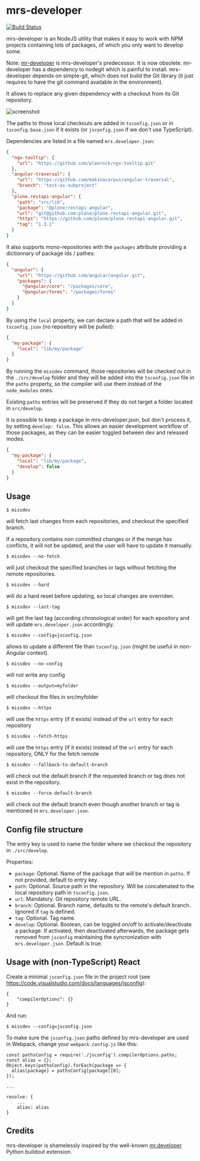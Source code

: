 # mrs-developer

[![Build Status](https://travis-ci.com/collective/mrs-developer.svg?branch=master)](https://travis-ci.com/collective/mrs-developer)

mrs-developer is an NodeJS utility that makes it easy to work with NPM projects containing lots of packages, of which you only want to develop some.

Note: [mr-developer](https://github.com/collective/mr-developer) is mrs-developer's predecessor. It is now obsolete. mr-developer has a dependency to nodegit which is painful to install. mrs-developer depends on simple-git, which does not build the Git library (it just requires to have the git command available in the environment).

It allows to replace any given dependency with a checkout from its Git repository.

![screenshot](https://raw.githubusercontent.com/collective/mrs-developer/master/docs/mrs-developer.jpeg 'Console screenshot')

The paths to those local checkouts are added in `tsconfig.json` or in `tsconfig.base.json` if it exists (or `jsconfig.json` if we don't use TypeScript).

Dependencies are listed in a file named `mrs.developer.json`:

```json
{
  "ngx-tooltip": {
    "url": "https://github.com/pleerock/ngx-tooltip.git"
  },
  "angular-traversal": {
    "url": "https://github.com/makinacorpus/angular-traversal",
    "branch": "test-as-subproject"
  },
  "plone.restapi-angular": {
    "path": "src/lib",
    "package": "@plone/restapi-angular",
    "url": "git@github.com:plone/plone.restapi-angular.git",
    "https": "https://github.com/plone/plone.restapi-angular.git",
    "tag": "1.3.1"
  }
}
```

It also supports mono-repositories with the `packages` attribute providing a dictionnary of package ids / pathes:

```json
{
  "angular": {
    "url": "https://github.com/angular/angular.git",
    "packages": {
      "@angular/core": "/packages/core",
      "@angular/forms": "/packages/forms"
    }
  }
}
```

By using the `local` property, we can declare a path that will be added in `tsconfig.json` (no repository will be pulled):

```json
{
  "my-package": {
    "local": "lib/my/package"
  }
}
```

By running the `missdev` command, those repositories will be checked out in the `./src/develop` folder and they will be added into the `tsconfig.json` file in the `paths` property, so the compiler will use them instead of the `node_modules` ones.

Existing `paths` entries will be preserved if they do not target a folder located in `src/develop`.

It is possible to keep a package in mrs-developer.json, but don't process it, by setting `develop: false`. This allows an easier development workflow of those packages, as they can be easier toggled between dev and released modes.

```json
{
  "my-package": {
    "local": "lib/my/package",
    "develop": false
  }
}
```

## Usage

```
$ missdev
```

will fetch last changes from each repositories, and checkout the specified branch.

If a repository contains non committed changes or if the merge has conflicts, it will not be updated, and the user will have to update it manually.

```
$ missdev --no-fetch
```

will just checkout the specified branches or tags without fetching the remote repositories.

```
$ missdev --hard
```

will do a hard reset before updating, so local changes are overriden.

```
$ missdev --last-tag
```

will get the last tag (according chronological order) for each epository and will update `mrs.developer.json` accordingly.

```
$ missdev --config=jsconfig.json
```

allows to update a different file than `tsconfig.json` (might be useful in non-Angular context).

```
$ missdev --no-config
```

will not write any config

```
$ missdev --output=myfolder
```

will checkout the files in src/myfolder

```
$ missdev --https
```

will use the `https` entry (if it exists) instead of the `url` entry for each repository

```
$ missdev --fetch-https
```

will use the `https` entry (if it exists) instead of the `url` entry for each repository, ONLY for the fetch remote

```
$ missdev --fallback-to-default-branch
```

will check out the default branch if the requested branch or tag does not exist in the repository.

```
$ missdev --force-default-branch
```

will check out the default branch even though another branch or tag is mentioned in `mrs.developer.json`.

## Config file structure

The entry key is used to name the folder where we checkout the repository in `./src/develop`.

Properties:

- `package`: Optional. Name of the package that will be mention in `paths`. If not provided, default to entry key.
- `path`: Optional. Source path in the repository. Will be concatenated to the local repository path in `tsconfig.json`.
- `url`: Mandatory. Git repository remote URL.
- `branch`: Optional. Branch name, defaults to the remote's default branch. Ignored if `tag` is defined.
- `tag`: Optional. Tag name.
- `develop`: Optional. Boolean, can be toggled on/off to activate/deactivate a package. If activated, then deactivated afterwards, the package gets removed from `jsconfig` maintaining the syncronization with `mrs.developer.json`. Default is true.

## Usage with (non-TypeScript) React

Create a minimal `jsconfig.json` file in the project root (see https://code.visualstudio.com/docs/languages/jsconfig):

```
{
    "compilerOptions": {}
}
```

And run:

```
$ missdev --config=jsconfig.json
```

To make sure the `jsconfig.json` paths defined by mrs-developer are used in Webpack, change your `webpack.config.js` like this:

```
const pathsConfig = require('./jsconfig').compilerOptions.paths;
const alias = {};
Object.keys(pathsConfig).forEach(package => {
  alias[package] = pathsConfig[package][0];
});

...

resolve: {
    ...
    alias: alias
}
```

## Credits

mrs-developer is shamelessly inspired by the well-known [mr.developer](https://pypi.python.org/pypi/mr.developer) Python buildout extension.
